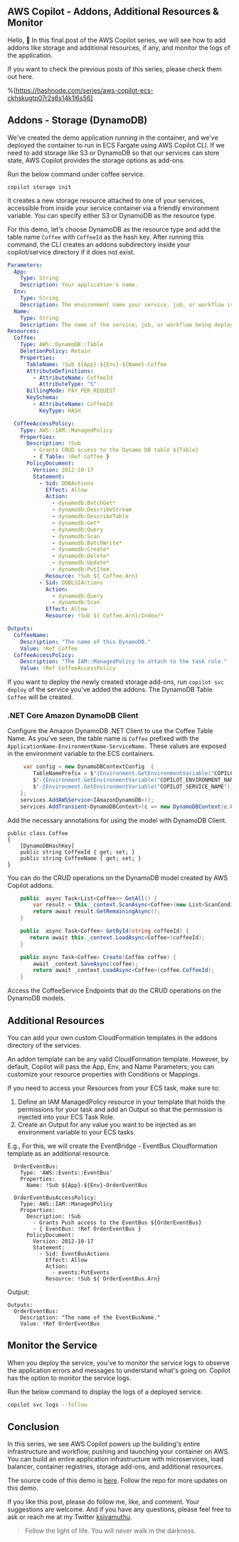 ## AWS Copilot - Addons, Additional Resources & Monitor

Hello,  👋 In this final post of the AWS Copilot series, we will see how to add addons like storage and additional resources, if any, and monitor the logs of the application.

If you want to check the previous posts of this series, please check them out here.

%[https://hashnode.com/series/aws-copilot-ecs-ckhskugtp07r2s6s14k1l6s56]


## Addons - Storage (DynamoDB)

We've created the demo application running in the container, and we've deployed the container to run in ECS Fargate using AWS Copilot CLI. If we need to add storage like S3 or DynamoDB so that our services can store state, AWS Copilot provides the storage options as add-ons.

Run the below command under coffee service.

```
copilot storage init
```

It creates a new storage resource attached to one of your services, accessible from inside your service container via a friendly environment variable. You can specify either S3 or DynamoDB as the resource type.

For this demo, let's choose DynamoDB as the resource type and add the table name `Coffee` with `CoffeeId` as the hash key. After running this command, the CLI creates an addons subdirectory inside your copilot/service directory if it does not exist. 

```YAML
Parameters:
  App:
    Type: String
    Description: Your application's name.
  Env:
    Type: String
    Description: The environment name your service, job, or workflow is being deployed to.
  Name:
    Type: String
    Description: The name of the service, job, or workflow being deployed.
Resources:
  Coffee:
    Type: AWS::DynamoDB::Table
    DeletionPolicy: Retain
    Properties:
      TableName: !Sub ${App}-${Env}-${Name}-Coffee
      AttributeDefinitions:
        - AttributeName: CoffeeId
          AttributeType: "S"
      BillingMode: PAY_PER_REQUEST
      KeySchema:
        - AttributeName: CoffeeId
          KeyType: HASH

  CoffeeAccessPolicy:
    Type: AWS::IAM::ManagedPolicy
    Properties:
      Description: !Sub
        - Grants CRUD access to the Dynamo DB table ${Table}
        - { Table: !Ref Coffee }
      PolicyDocument:
        Version: 2012-10-17
        Statement:
          - Sid: DDBActions
            Effect: Allow
            Action:
              - dynamodb:BatchGet*
              - dynamodb:DescribeStream
              - dynamodb:DescribeTable
              - dynamodb:Get*
              - dynamodb:Query
              - dynamodb:Scan
              - dynamodb:BatchWrite*
              - dynamodb:Create*
              - dynamodb:Delete*
              - dynamodb:Update*
              - dynamodb:PutItem
            Resource: !Sub ${ Coffee.Arn}
          - Sid: DDBLSIActions
            Action:
              - dynamodb:Query
              - dynamodb:Scan
            Effect: Allow
            Resource: !Sub ${ Coffee.Arn}/Index/*

Outputs:
  CoffeeName:
    Description: "The name of this DynamoDB."
    Value: !Ref Coffee
  CoffeeAccessPolicy:
    Description: "The IAM::ManagedPolicy to attach to the task role."
    Value: !Ref CoffeeAccessPolicy
```

If you want to deploy the newly created storage add-ons, run `copilot svc deploy` of the service you've added the addons. The DynamoDB Table `Coffee` will be created.

### .NET Core Amazon DynamoDB Client

Configure the Amazon DynamoDB .NET Client to use the Coffee Table Name. As you've seen, the table name is `Coffee` prefixed with the `ApplicationName-EnvironmentName-ServiceName.` These values are exposed in the environment variable to the ECS containers.

```csharp
     var config = new DynamoDBContextConfig  { 
        TableNamePrefix = $"{Environment.GetEnvironmentVariable("COPILOT_APPLICATION_NAME")}" + 
        $"-{Environment.GetEnvironmentVariable("COPILOT_ENVIRONMENT_NAME")}" + 
        $"-{Environment.GetEnvironmentVariable("COPILOT_SERVICE_NAME")}-"
    };
    services.AddAWSService<IAmazonDynamoDB>();
    services.AddTransient<DynamoDBContext>(c => new DynamoDBContext(c.GetService<IAmazonDynamoDB>(), config));
```

Add the necessary annotations for using the model with DynamoDB Client.

```
public class Coffee
{
    [DynamoDBHashKey]
    public string CoffeeId { get; set; }
    public string CoffeeName { get; set; }
}
```

You can do the CRUD operations on the DynamoDB model created by AWS Copilot addons.

```csharp
    public  async Task<List<Coffee>> GetAll() {
        var result = this._context.ScanAsync<Coffee>(new List<ScanCondition>());
        return await result.GetRemainingAsync();
    }

    public  async Task<Coffee> GetById(string coffeeId) {
       return await this._context.LoadAsync<Coffee>(coffeeId);        
    }

    public async Task<Coffee> Create(Coffee coffee) {
        await _context.SaveAsync(coffee);
        return await _context.LoadAsync<Coffee>(coffee.CoffeeId);
    }
```

Access the CoffeeService Endpoints that do the CRUD operations on the DynamoDB models.

## Additional Resources

You can add your own custom CloudFormation templates in the addons directory of the services. 

An addon template can be any valid CloudFormation template. However, by default, Copilot will pass the App, Env, and Name Parameters; you can customize your resource properties with Conditions or Mappings.

If you need to access your Resources from your ECS task, make sure to:

1. Define an IAM ManagedPolicy resource in your template that holds the permissions for your task and add an Output so that the permission is injected into your ECS Task Role.
2. Create an Output for any value you want to be injected as an environment variable to your ECS tasks.

E.g., For this, we will create the EventBridge - EventBus Cloudformation template as an additional resource.

```
  OrderEventBus:
    Type: 'AWS::Events::EventBus'
    Properties: 
      Name: !Sub ${App}-${Env}-OrderEventBus

  OrderEventBusAccessPolicy:
    Type: AWS::IAM::ManagedPolicy
    Properties:
      Description: !Sub
        - Grants Push access to the EventBus ${OrderEventBus}
        - { EventBus: !Ref OrderEventBus }
      PolicyDocument:
        Version: 2012-10-17
        Statement:
          - Sid: EventBusActions
            Effect: Allow
            Action:
              - events:PutEvents
            Resource: !Sub ${ OrderEventBus.Arn}
```

Output:

```
Outputs:
  OrderEventBus:
    Description: "The name of the EventBusName."
    Value: !Ref OrderEventBus
```

## Monitor the Service

When you deploy the service, you've to monitor the service logs to observe the application errors and messages to understand what's going on. Copilot has the option to monitor the service logs.

Run the below command to display the logs of a deployed service.

``` bash
copilot svc logs --follow
```

## Conclusion

In this series, we see AWS Copilot powers up the building's entire infrastructure and workflow, pushing and launching your container on AWS. You can build an entire application infrastructure with microservices, load balancer, container registries, storage add-ons, and additional resources.

The source code of this demo is [here](https://github.com/ksivamuthu/copilot-ecs-dotnet-core-demo/). Follow the repo for more updates on this demo.

If you like this post, please do follow me, like, and comment. Your suggestions are welcome. And if you have any questions, please feel free to ask or reach me at my Twitter [ksivamuthu](https://twitter.com/ksivamuthu).

> Follow the light of life. You will never walk in the darkness.